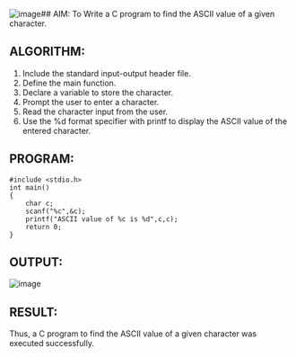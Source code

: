 ![image](https://github.com/VerginJenifer/c-programming-4/assets/136251012/67578cbc-f01e-4a18-acc8-636156405246)## AIM:
To Write a C program to find the ASCII value of a given character.
## ALGORITHM:
1. Include the standard input-output header file.
2. Define the main function.
3. Declare a variable to store the character.
4. Prompt the user to enter a character.
5. Read the character input from the user.
6. Use the %d format specifier with printf to display the ASCII value of the entered character.
## PROGRAM:
```
#include <stdio.h>
int main()
{
    char c;
    scanf("%c",&c);
    printf("ASCII value of %c is %d",c,c);
    return 0;
}
```
## OUTPUT:
![image](https://github.com/VerginJenifer/c-programming-4/assets/136251012/73969ed6-0918-4970-a55c-8aef66649542)

## RESULT:
Thus, a C program to find the ASCII value of a given character was executed successfully.
